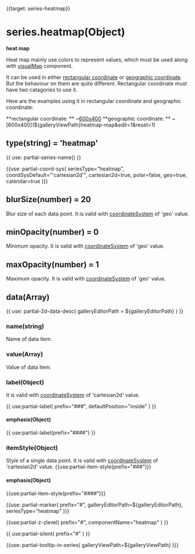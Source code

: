 
{{target: series-heatmap}}

# series.heatmap(Object)
**heat map**

Heat map mainly use colors to represent values, which must be used along with [visualMap](~visualMap) component.

It can be used in either [rectangular coordinate](~grid) or [geographic coordinate](~geo). But the behaviour on them are quite different. Rectangular coordinate must have two catagories to use it.

Here are the examples using it in rectangular coordinate and geographic coordinate:

**rectangular coordinate: **
~[600x400](${galleryViewPath}heatmap-cartesian&edit=1&reset=1)
**geographic coordinate: **
~[600x400](${galleryViewPath}heatmap-map&edit=1&reset=1)

## type(string) = 'heatmap'

{{ use: partial-series-name() }}

{{use: partial-coord-sys(
    seriesType="heatmap",
    coordSysDefault="'cartesian2d'",
    cartesian2d=true,
    polar=false,
    geo=true,
    calendar=true
)}}

## blurSize(number) = 20
Blur size of each data point. It is valid with [coordinateSystem](~series-heatmap.coordinateSystem) of 'geo' value.

## minOpacity(number) = 0

Minimum opacity. It is valid with [coordinateSystem](~series-heatmap.coordinateSystem) of 'geo' value.

## maxOpacity(number) = 1

Maximum opacity. It is valid with [coordinateSystem](~series-heatmap.coordinateSystem) of 'geo' value.

## data(Array)

{{ use: partial-2d-data-desc(
    galleryEditorPath = ${galleryEditorPath}
) }}

### name(string)
Name of data item.

### value(Array)
Value of data item.

### label(Object)
It is valid with [coordinateSystem](~series-heatmap.coordinateSystem) of 'cartesian2d' value.

{{ use:partial-label(
    prefix="###",
    defaultPosition="inside"
) }}
#### emphasis(Object)
{{ use:partial-label(prefix="####") }}

### itemStyle(Object)
Style of a single data point. It is valid with [coordinateSystem](~series-heatmap.coordinateSystem) of 'cartesian2d' value.
{{use:partial-item-style(prefix="###")}}
#### emphasis(Object)
{{use:partial-item-style(prefix="####")}}

{{use: partial-marker(
    prefix="#",
    galleryEditorPath=${galleryEditorPath},
    seriesType="heatmap"
)}}

{{use:partial-z-zlevel(
    prefix="#",
    componentName="heatmap"
) }}

{{ use:partial-silent(
    prefix="#"
) }}


{{use: partial-tooltip-in-series(
    galleryViewPath=${galleryViewPath}
)}}
